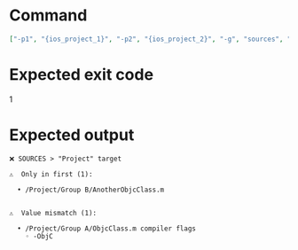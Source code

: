 # Command
```json
["-p1", "{ios_project_1}", "-p2", "{ios_project_2}", "-g", "sources", "-t", "Project", "-v"]
```

# Expected exit code
1

# Expected output
```
❌ SOURCES > "Project" target

⚠️  Only in first (1):

  • /Project/Group B/AnotherObjcClass.m


⚠️  Value mismatch (1):

  • /Project/Group A/ObjcClass.m compiler flags
    ◦ -ObjC




```
